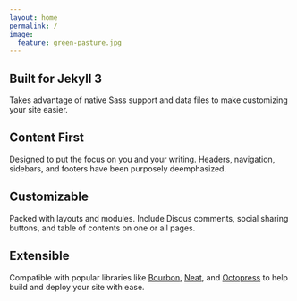 ```yaml
---
layout: home
permalink: /
image:
  feature: green-pasture.jpg
---
```


<div class="tiles">

  <div class="tile">
    <h2 class="post-title">Built for Jekyll 3</h2>
    <p class="post-excerpt">Takes advantage of native Sass support and data files to make customizing your site easier.</p>
  </div><!-- /.tile -->

  <div class="tile">
    <h2 class="post-title">Content First</h2>
    <p class="post-excerpt">Designed to put the focus on you and your writing. Headers, navigation, sidebars, and footers have been purposely deemphasized.</p>
  </div><!-- /.tile -->

  <div class="tile">
    <h2 class="post-title">Customizable</h2>
    <p class="post-excerpt">Packed with layouts and modules. Include Disqus comments, social sharing buttons, and table of contents on one or all pages.</p>
  </div><!-- /.tile -->

  <div class="tile">
    <h2 class="post-title">Extensible</h2>
    <p class="post-excerpt">Compatible with popular libraries like <a href="http://bourbon.io">Bourbon</a>, <a href="http://neat.bourbon.io/">Neat</a>, and <a href="http://github.com/octopress/octopress">Octopress</a> to help build and deploy your site with ease.</p>
  </div><!-- /.tile -->

</div><!-- /.tiles -->
